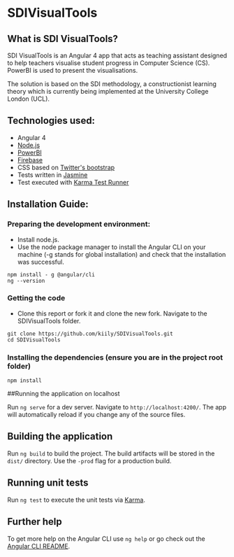 # SDIVisualTools

## What is SDI VisualTools?
SDI VisualTools is an Angular 4 app that acts as teaching assistant designed to help teachers visualise student progress in Computer Science (CS). PowerBI is used to present the visualisations.

The solution is based on the SDI methodology, a constructionist learning theory which is currently being implemented at the University College London (UCL). 

## Technologies used:
 * Angular 4
 * [Node.js](http://nodejs.org/)
 * [PowerBI](https://powerbi.microsoft.com/en-us/)
 * [Firebase](https://firebase.google.com/)
 * CSS based on [Twitter's bootstrap](http://getbootstrap.com/)
 * Tests written in  [Jasmine](http://jasmine.github.io/) 
 * Test executed with [Karma Test Runner](http://karma-runner.github.io/0.8/index.html)
 
## Installation Guide:
### Preparing the development environment:

* Install node.js.
* Use the node package manager to install the Angular CLI on your machine (-g stands for global installation) and check that the installation was successful.

```
npm install - g @angular/cli
ng --version
```
### Getting the code

* Clone this report or fork it and clone the new fork. Navigate to the SDIVisualTools folder.

```
git clone https://github.com/kiily/SDIVisualTools.git
cd SDIVisualTools
```

###  Installing the dependencies (ensure you are in the project root folder)

```
npm install
```

##Running the application on localhost

Run `ng serve` for a dev server. Navigate to `http://localhost:4200/`. The app will automatically reload if you change any of the source files.


## Building the application

Run `ng build` to build the project. The build artifacts will be stored in the `dist/` directory. Use the `-prod` flag for a production build.

## Running unit tests

Run `ng test` to execute the unit tests via [Karma](https://karma-runner.github.io).


## Further help

To get more help on the Angular CLI use `ng help` or go check out the [Angular CLI README](https://github.com/angular/angular-cli/blob/master/README.md).
